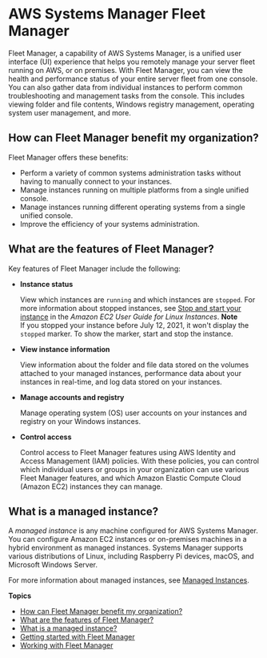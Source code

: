 # AWS Systems Manager Fleet Manager<a name="fleet"></a>

Fleet Manager, a capability of AWS Systems Manager, is a unified user interface \(UI\) experience that helps you remotely manage your server fleet running on AWS, or on premises\. With Fleet Manager, you can view the health and performance status of your entire server fleet from one console\. You can also gather data from individual instances to perform common troubleshooting and management tasks from the console\. This includes viewing folder and file contents, Windows registry management, operating system user management, and more\.

## How can Fleet Manager benefit my organization?<a name="fleet-benefits"></a>

Fleet Manager offers these benefits:
+ Perform a variety of common systems administration tasks without having to manually connect to your instances\.
+ Manage instances running on multiple platforms from a single unified console\.
+ Manage instances running different operating systems from a single unified console\.
+ Improve the efficiency of your systems administration\.

## What are the features of Fleet Manager?<a name="fleet-features"></a>

Key features of Fleet Manager include the following:
+ **Instance status** 

  View which instances are `running` and which instances are `stopped`\. For more information about stopped instances, see [Stop and start your instance](https://docs.aws.amazon.com/AWSEC2/latest/UserGuide/Stop_Start.html) in the *Amazon EC2 User Guide for Linux Instances*\.
**Note**  
If you stopped your instance before July 12, 2021, it won't display the `stopped` marker\. To show the marker, start and stop the instance\.
+ **View instance information**

  View information about the folder and file data stored on the volumes attached to your managed instances, performance data about your instances in real\-time, and log data stored on your instances\.
+ **Manage accounts and registry**

  Manage operating system \(OS\) user accounts on your instances and registry on your Windows instances\.
+ **Control access**

  Control access to Fleet Manager features using AWS Identity and Access Management \(IAM\) policies\. With these policies, you can control which individual users or groups in your organization can use various Fleet Manager features, and which Amazon Elastic Compute Cloud \(Amazon EC2\) instances they can manage\.

## What is a managed instance?<a name="fleet-managed-instance"></a>

A *managed instance* is any machine configured for AWS Systems Manager\. You can configure Amazon EC2 instances or on\-premises machines in a hybrid environment as managed instances\. Systems Manager supports various distributions of Linux, including Raspberry Pi devices, macOS, and Microsoft Windows Server\.

For more information about managed instances, see [Managed Instances](managed_instances.md)\.

**Topics**
+ [How can Fleet Manager benefit my organization?](#fleet-benefits)
+ [What are the features of Fleet Manager?](#fleet-features)
+ [What is a managed instance?](#fleet-managed-instance)
+ [Getting started with Fleet Manager](fleet-getting-started.md)
+ [Working with Fleet Manager](fleet-working.md)